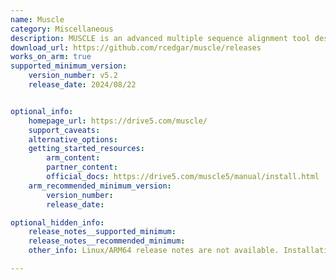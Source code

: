 ```yaml
---
name: Muscle
category: Miscellaneous
description: MUSCLE is an advanced multiple sequence alignment tool designed for high accuracy and speed in aligning nucleotide or protein sequences, widely used in bioinformatics for evolutionary and structural analysis.
download_url: https://github.com/rcedgar/muscle/releases
works_on_arm: true
supported_minimum_version:
    version_number: v5.2
    release_date: 2024/08/22


optional_info:
    homepage_url: https://drive5.com/muscle/
    support_caveats:
    alternative_options:
    getting_started_resources:
        arm_content: 
        partner_content: 
        official_docs: https://drive5.com/muscle5/manual/install.html
    arm_recommended_minimum_version:
        version_number:
        release_date: 

optional_hidden_info:
    release_notes__supported_minimum: 
    release_notes__recommended_minimum:
    other_info: Linux/ARM64 release notes are not available. Installation and testing are done using tar archive [v5.2](https://github.com/rcedgar/muscle/releases/tag/v5.2). 

---
```

